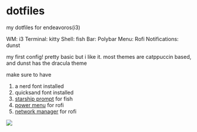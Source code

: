 # dotfiles
my dotfiles for endeavoros(i3)


WM: i3
Terminal: kitty
Shell: fish
Bar: Polybar
Menu: Rofi
Notifications: dunst

my first config! pretty basic but i like it.
most themes are catppuccin based, and dunst has the dracula theme

make sure to have
1. a nerd font installed
2. quicksand font installed
3. [starship prompt](https://starship.rs/) for fish
4. [power menu](https://github.com/jluttine/rofi-power-menu) for rofi
5. [network manager](https://github.com/P3rf/rofi-network-manager) for rofi

<image src="https://github.com/sharpcdf/dotfiles/blob/main/preview.png"/>
